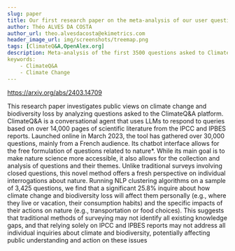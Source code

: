 ```yaml
---
slug: paper
title: Our first research paper on the meta-analysis of our user questions
author: Théo ALVES DA COSTA
author_url: theo.alvesdacosta@ekimetrics.com
header_image_url: img/screenshots/treemap.png
tags: [ClimateQ&A,OpenAlex.org]
description: Meta-analysis of the first 3500 questions asked to ClimateQ&A. This research paper investigates public views on climate change and biodiversity loss by analyzing questions asked to the ClimateQ&A platform.
keywords:
    - ClimateQ&A
    - Climate Change
---
```


https://arxiv.org/abs/2403.14709 

This research paper investigates public views on climate change and biodiversity loss by analyzing questions asked to the ClimateQ&A platform. ClimateQ&A is a conversational agent that uses LLMs to respond to queries based on over 14,000 pages of scientific literature from the IPCC and IPBES reports. Launched online in March 2023, the tool has gathered over 30,000 questions, mainly from a French audience. Its chatbot interface allows for the free formulation of questions related to nature*. While its main goal is to make nature science more accessible, it also allows for the collection and analysis of questions and their themes. Unlike traditional surveys involving closed questions, this novel method offers a fresh perspective on individual interrogations about nature. Running NLP clustering algorithms on a sample of 3,425 questions, we find that a significant 25.8% inquire about how climate change and biodiversity loss will affect them personally (e.g., where they live or vacation, their consumption habits) and the specific impacts of their actions on nature (e.g., transportation or food choices). This suggests that traditional methods of surveying may not identify all existing knowledge gaps, and that relying solely on IPCC and IPBES reports may not address all individual inquiries about climate and biodiversity, potentially affecting public understanding and action on these issues
